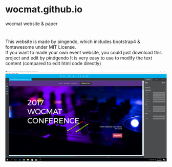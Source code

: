 # wocmat.github.io
wocmat website &amp; paper


# 
This website is made by pingendo, which includes bootstrap4 & fontawesome under MIT License.  
If you want to made your own event website, you could just download this project and edit by pindgendo
It is very easy to use to modify the text content (compared to edit html code directly)

![pingendo](/img/show.PNG)
